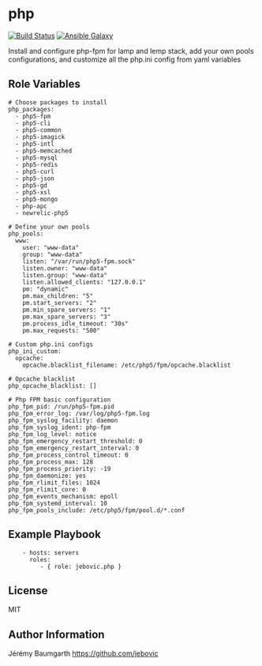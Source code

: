 php
===

[![Build Status](https://travis-ci.org/jebovic/ansible-php.svg?branch=master)](https://travis-ci.org/jebovic/ansible-php) [![Ansible Galaxy](https://img.shields.io/badge/galaxy-jebovic.php-blue.svg?style=flat)](https://galaxy.ansible.com/jebovic/php)

Install and configure php-fpm for lamp and lemp stack, add your own pools configurations, and customize all the php.ini config from yaml variables

Role Variables
--------------

```
# Choose packages to install
php_packages:
  - php5-fpm
  - php5-cli
  - php5-common
  - php5-imagick
  - php5-intl
  - php5-memcached
  - php5-mysql
  - php5-redis
  - php5-curl
  - php5-json
  - php5-gd
  - php5-xsl
  - php5-mongo
  - php-apc
  - newrelic-php5

# Define your own pools
php_pools:
  www:
    user: "www-data"
    group: "www-data"
    listen: "/var/run/php5-fpm.sock"
    listen.owner: "www-data"
    listen.group: "www-data"
    listen.allowed_clients: "127.0.0.1"
    pm: "dynamic"
    pm.max_children: "5"
    pm.start_servers: "2"
    pm.min_spare_servers: "1"
    pm.max_spare_servers: "3"
    pm.process_idle_timeout: "30s"
    pm.max_requests: "500"

# Custom php.ini configs
php_ini_custom:
  opcache:
    opcache.blacklist_filename: /etc/php5/fpm/opcache.blacklist

# Opcache blacklist
php_opcache_blacklist: []

# Php FPM basic configuration
php_fpm_pid: /run/php5-fpm.pid
php_fpm_error_log: /var/log/php5-fpm.log
php_fpm_syslog_facility: daemon
php_fpm_syslog_ident: php-fpm
php_fpm_log_level: notice
php_fpm_emergency_restart_threshold: 0
php_fpm_emergency_restart_interval: 0
php_fpm_process_control_timeout: 0
php_fpm_process_max: 128
php_fpm_process_priority: -19
php_fpm_daemonize: yes
php_fpm_rlimit_files: 1024
php_fpm_rlimit_core: 0
php_fpm_events_mechanism: epoll
php_fpm_systemd_interval: 10
php_fpm_pools_include: /etc/php5/fpm/pool.d/*.conf
```

Example Playbook
----------------

```
    - hosts: servers
      roles:
         - { role: jebovic.php }
```

License
-------

MIT

Author Information
------------------

Jérémy Baumgarth https://github.com/jebovic
